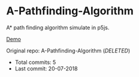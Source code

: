 # A-Pathfinding-Algorithm

A* path finding algorithm simulate in p5js.

[Demo](https://hoangtran0410.github.io/p5js-playground/a-pathfinding/)

Original repo: A-Pathfinding-Algorithm (*DELETED*)
+ Total commits: 5
+ Last commit: 20-07-2018
